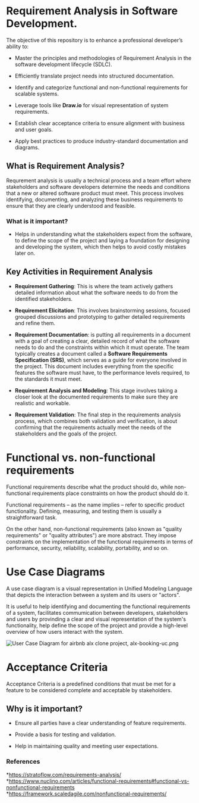 # Requirement Analysis in Software Development.

The objective of this repository is to enhance a professional developer’s ability to:

- Master the principles and methodologies of Requirement Analysis in the software development lifecycle (SDLC).
* Efficiently translate project needs into structured documentation.
+ Identify and categorize functional and non-functional requirements for scalable systems.
- Leverage tools like **Draw.io** for visual representation of system requirements.
* Establish clear acceptance criteria to ensure alignment with business and user goals.
+ Apply best practices to produce industry-standard documentation and diagrams.

## What is Requirement Analysis?

Requrement analysis is usually a technical process and a team effort where stakeholders and software developers determine the needs and conditions that a new or altered software product must meet. This process involves identifying, documenting, and analyzing these business requirements to ensure that they are clearly understood and feasible.

### What is it important?

- Helps in understanding what the stakeholders expect from the software, to define the scope of the project and laying a foundation for designing and developing the system, which then helps to avoid costly mistakes  later on.

## Key Activities in Requirement Analysis

- **Requirement Gathering**: This is where the team actively gathers detailed information about what the software needs to do from the identified stakeholders.
* **Requirement Elicitation**: This involves brainstorming sessions, focused grouped discussions and prototyping to gather detailed requirements and refine them.
+ **Requirement Documentation**: is putting all requirements in a document with a goal of creating a clear, detailed record of what the software needs to do and the constraints within which it must operate. The team typically creates a document called a **Software Requirements Specification (SRS)**, which serves as a guide for everyone involved in the project. This document includes everything from the specific features the software must have, to the performance levels required, to the standards it must meet.
- **Requirement Analysis and Modeling**: This stage involves taking a closer look at the documented requirements to make sure they are realistic and workable.
* **Requirement Validation**: The final step in the requirements analysis process, which combines both validation and verification, is about confirming that the requirements actually meet the needs of the stakeholders and the goals of the project.

# Functional vs. non-functional requirements

Functional requirements describe what the product should do, while non-functional requirements place constraints on how the product should do it.

Functional requirements – as the name implies – refer to specific product functionality. Defining, measuring, and testing them is usually a straightforward task.

On the other hand, non-functional requirements (also known as "quality requirements" or "quality attributes") are more abstract. They impose constraints on the implementation of the functional requirements in terms of performance, security, reliability, scalability, portability, and so on.

# Use Case Diagrams

A use case diagram is a visual representation in Unified Modeling Language that depicts the interaction between a system and its users or "actors".

It is useful to help identifying and documenting the functional requirements of a system, facilitates commumication between developers, stakeholders and users by provinding a clear and visual representation of the system's functionality, help define the scope of the project and provide a high-level overview of how users interact with the system.

![User Case Diagram for airbnb alx clone project, alx-booking-uc.png](https://drive.google.com/file/d/1GTwO32HVSk-dSAxxRNnoQiT1G2CdhItl/view?usp=sharing)


# Acceptance Criteria

Acceptance Criteria is a predefined conditions that must be met for a feature to be considered complete and acceptable by stakeholders.

## Why is it important?

- Ensure all parties have a clear understanding of feature requirements.
* Provide a basis for testing and validation.
+ Help in maintaining quality and meeting user expectations.

### References

*https://stratoflow.com/requirements-analysis/
*https://www.nuclino.com/articles/functional-requirements#functional-vs-nonfunctional-requirements
*https://framework.scaledagile.com/nonfunctional-requirements/


